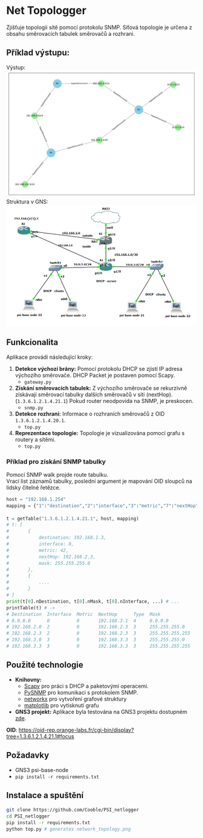 # Net Topologger

Zjišťuje topologii sítě pomocí protokolu SNMP. Síťová topologie je určena z obsahu směrovacích tabulek směrovačů a rozhrani.


## Příklad výstupu:
Výstup:
![ScreenShot](network_topology.png)
Struktura v GNS:
![ScreenShot](gns_topology.png)

## Funkcionalita

Aplikace provádí následující kroky:
1. **Detekce výchozí brány:** Pomocí protokolu DHCP se zjistí IP adresa výchozího směrovače. DHCP Packet je postaven pomocí Scapy.
    - `gateway.py`
2. **Získání směrovacích tabulek:** Z výchozího směrovače se rekurzivně získávají směrovací tabulky dalších směrovačů v síti (nextHop). (`1.3.6.1.2.1.4.21.1`) Pokud router neodpovida na SNMP, je preskocen.
    - `snmp.py`
3. **Detekce rozhraní:** Informace o rozhraních směrovačů z OID `1.3.6.1.2.1.4.20.1`.
    - `top.py`
4. **Reprezentace topologie:** Topologie je vizualizována pomocí grafu s routery a sítěmi.
    - `top.py`

### Příklad pro získání SNMP tabulky
Pomocí SNMP walk projde route tabulku.   
Vrací list záznamů tabulky, poslední argument je mapování OID sloupců na lidsky čitelné řetězce.
```python
host = "192.168.1.254"
mapping = {"1":"destination","2":"interface","3":"metric","7":"nextHop","8":"type","11":"mask"}

t = getTable("1.3.6.1.2.1.4.21.1", host, mapping)
# t: [ 
#       {
#           destination: 192.168.1.3,
#           interface: 0,
#           metric: 42,
#           nextHop: 192.168.2.3,
#           mask: 255.255.255.0
#       },
#       { 
#           ....
#       }
# ]
print(t[0].nDestination, t[0].nMask, t[0].nInterface, ...) # ...
printTable(t) # ->
# Destination  Interface  Metric  NextHop      Type  Mask           
# 0.0.0.0      0          0       192.168.3.1  4     0.0.0.0        
# 192.168.2.0  2          0       192.168.2.3  3     255.255.255.0  
# 192.168.2.3  2          0       192.168.2.3  3     255.255.255.255
# 192.168.3.0  3          0       192.168.3.3  3     255.255.255.0  
# 192.168.3.3  3          0       192.168.3.3  3     255.255.255.255
```

## Použité technologie

- **Knihovny:**
  - [Scapy](https://scapy.net/) pro práci s DHCP a paketovými operacemi.
  - [PySNMP](https://pysnmp.readthedocs.io/en/latest/) pro komunikaci s protokolem SNMP.
  - [networkx](https://networkx.org/) pro vytvoření grafové struktury
  - [matplotlib](https://matplotlib.org/) pro vytisknutí grafu 
- **GNS3 projekt:** Aplikace byla testována na GNS3 projektu dostupném [zde](https://home.zcu.cz/~maxmilio/PSI/psi-example-project-1.gns3project).


**OID**: https://oid-rep.orange-labs.fr/cgi-bin/display?tree=1.3.6.1.2.1.4.21.1#focus

## Požadavky

- GNS3 psi-base-node
- `pip install -r requirements.txt`


## Instalace a spuštění
```bash
git clone https://github.com/Cooble/PSI_netlogger
cd PSI_netlogger
pip install -r requirements.txt
python top.py # generates network_topology.png
```
